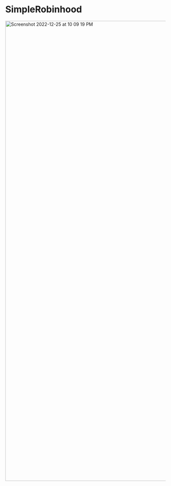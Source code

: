 # SimpleRobinhood
<img width="1439" alt="Screenshot 2022-12-25 at 10 09 19 PM" src="https://user-images.githubusercontent.com/56107325/209476164-6aea72dd-eda5-4240-b32f-34a33fac1fa5.png">
